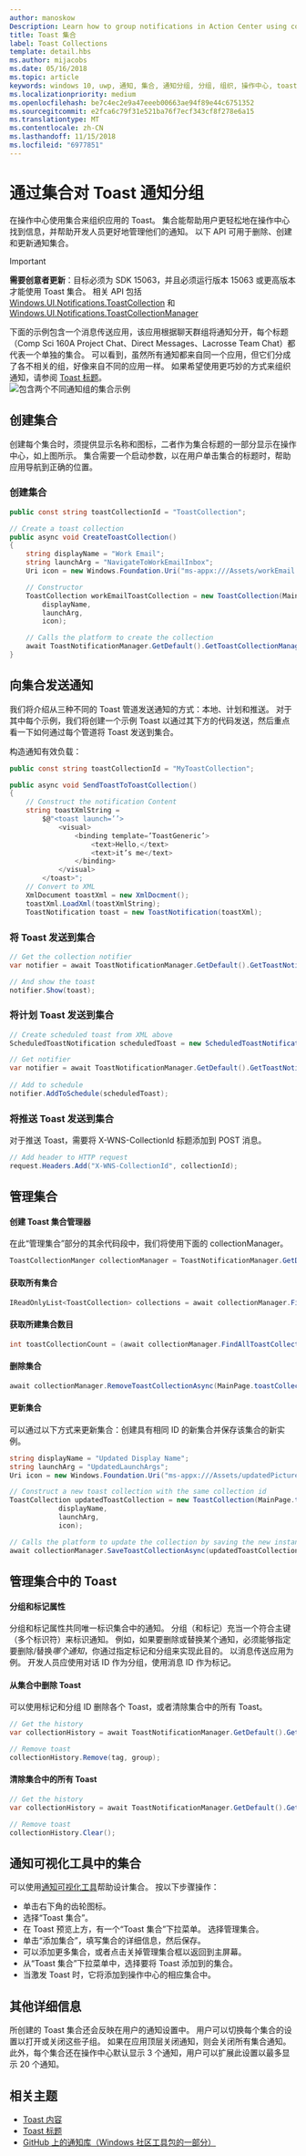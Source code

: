 ```yaml
---
author: manoskow
Description: Learn how to group notifications in Action Center using collections.
title: Toast 集合
label: Toast Collections
template: detail.hbs
ms.author: mijacobs
ms.date: 05/16/2018
ms.topic: article
keywords: windows 10, uwp, 通知, 集合, 通知分组, 分组, 组织, 操作中心, toast
ms.localizationpriority: medium
ms.openlocfilehash: be7c4ec2e9a47eeeb00663ae94f89e44c6751352
ms.sourcegitcommit: e2fca6c79f31e521ba76f7ecf343cf8f278e6a15
ms.translationtype: MT
ms.contentlocale: zh-CN
ms.lasthandoff: 11/15/2018
ms.locfileid: "6977851"
---
```

# <a name="grouping-toast-notifications-with-collections"></a>通过集合对 Toast 通知分组
在操作中心使用集合来组织应用的 Toast。 集合能帮助用户更轻松地在操作中心找到信息，并帮助开发人员更好地管理他们的通知。  以下 API 可用于删除、创建和更新通知集合。

> [!IMPORTANT]
> **需要创意者更新**：目标必须为 SDK 15063，并且必须运行版本 15063 或更高版本才能使用 Toast 集合。 相关 API 包括 [Windows.UI.Notifications.ToastCollection](https://docs.microsoft.com/en-us/uwp/api/windows.ui.notifications.toastcollection) 和 [Windows.UI.Notifications.ToastCollectionManager](https://docs.microsoft.com/en-us/uwp/api/windows.ui.notifications.toastcollectionmanager)

下面的示例包含一个消息传送应用，该应用根据聊天群组将通知分开，每个标题（Comp Sci 160A Project Chat、Direct Messages、Lacrosse Team Chat）都代表一个单独的集合。  可以看到，虽然所有通知都来自同一个应用，但它们分成了各不相关的组，好像来自不同的应用一样。  如果希望使用更巧妙的方式来组织通知，请参阅 [Toast 标题](toast-headers.md)。  
![包含两个不同通知组的集合示例](images/toast-collection-example.png)

## <a name="creating-collections"></a>创建集合
创建每个集合时，须提供显示名称和图标，二者作为集合标题的一部分显示在操作中心，如上图所示。 集合需要一个启动参数，以在用户单击集合的标题时，帮助应用导航到正确的位置。  

### <a name="create-a-collection"></a>创建集合

``` csharp 
public const string toastCollectionId = "ToastCollection";

// Create a toast collection
public async void CreateToastCollection()
{
    string displayName = "Work Email"; 
    string launchArg = "NavigateToWorkEmailInbox"; 
    Uri icon = new Windows.Foundation.Uri("ms-appx:///Assets/workEmail.png");

    // Constructor
    ToastCollection workEmailToastCollection = new ToastCollection(MainPage.toastCollectionId, 
        displayName,
        launchArg, 
        icon);

    // Calls the platform to create the collection
    await ToastNotificationManager.GetDefault().GetToastCollectionManager().SaveToastCollectionAsync(workEmailToastCollection);                                 
}
```

## <a name="sending-notifications-to-a-collection"></a>向集合发送通知
我们将介绍从三种不同的 Toast 管道发送通知的方式：本地、计划和推送。  对于其中每个示例，我们将创建一个示例 Toast 以通过其下方的代码发送，然后重点看一下如何通过每个管道将 Toast 发送到集合。

构造通知有效负载：

``` csharp
public const string toastCollectionId = "MyToastCollection";

public async void SendToastToToastCollection()
{
    // Construct the notification Content
    string toastXmlString = 
        $@"<toast launch=’’>
            <visual>
                <binding template=’ToastGeneric’>
                    <text>Hello,</text>
                    <text>it’s me</text>
                </binding>
            </visual>
        </toast>";
    // Convert to XML
    XmlDocument toastXml = new XmlDocment();
    toastXml.LoadXml(toastXmlString);
    ToastNotification toast = new ToastNotification(toastXml);
```

### <a name="send-a-toast-to-a-collection"></a>将 Toast 发送到集合

```csharp
// Get the collection notifier
var notifier = await ToastNotificationManager.GetDefault().GetToastNotifierForToastCollectionIdAsync(MainPage.toastCollectionId);

// And show the toast
notifier.Show(toast);
```

### <a name="add-a-scheduled-toast-to-a-collection"></a>将计划 Toast 发送到集合

``` csharp
// Create scheduled toast from XML above
ScheduledToastNotification scheduledToast = new ScheduledToastNotification(toastXml, DateTimeOffset.Now.AddSeconds(10));

// Get notifier
var notifier = await ToastNotificationManager.GetDefault().GetToastNotifierForToastCollectionIdAsync(MainPage.toastCollectionId);
    
// Add to schedule
notifier.AddToSchedule(scheduledToast);
```

### <a name="send-a-push-toast-to-a-collection"></a>将推送 Toast 发送到集合
对于推送 Toast，需要将 X-WNS-CollectionId 标题添加到 POST 消息。
```csharp
// Add header to HTTP request
request.Headers.Add("X-WNS-CollectionId", collectionId); 

```

## <a name="managing-collections"></a>管理集合
#### <a name="create-the-toast-collection-manager"></a>创建 Toast 集合管理器
在此“管理集合”部分的其余代码段中，我们将使用下面的 collectionManager。
```csharp
ToastCollectionManger collectionManager = ToastNotificationManager.GetDefault().GetToastCollectionManager();
```

#### <a name="get-all-collections"></a>获取所有集合

``` csharp
IReadOnlyList<ToastCollection> collections = await collectionManager.FindAllToastCollectionsAsync();
``` 

#### <a name="get-the-number-of-collections-created"></a>获取所建集合数目

``` csharp
int toastCollectionCount = (await collectionManager.FindAllToastCollectionsAsync()).Count;
```

#### <a name="remove-a-collection"></a>删除集合

``` csharp
await collectionManager.RemoveToastCollectionAsync(MainPage.toastCollectionId);
```

#### <a name="update-a-collection"></a>更新集合
可以通过以下方式来更新集合：创建具有相同 ID 的新集合并保存该集合的新实例。
``` csharp
string displayName = "Updated Display Name"; 
string launchArg = "UpdatedLaunchArgs"; 
Uri icon = new Windows.Foundation.Uri("ms-appx:///Assets/updatedPicture.png");

// Construct a new toast collection with the same collection id
ToastCollection updatedToastCollection = new ToastCollection(MainPage.toastCollectionId, 
            displayName,
            launchArg, 
            icon);

// Calls the platform to update the collection by saving the new instance
await collectionManager.SaveToastCollectionAsync(updatedToastCollection);                               
```
## <a name="managing-toasts-within-a-collection"></a>管理集合中的 Toast
#### <a name="group-and-tag-properties"></a>分组和标记属性
分组和标记属性共同唯一标识集合中的通知。  分组（和标记）充当一个符合主键（多个标识符）来标识通知。 例如，如果要删除或替换某个通知，必须能够指定要删除/替换*哪个通知*，你通过指定标记和分组来实现此目的。 以消息传送应用为例。  开发人员应使用对话 ID 作为分组，使用消息 ID 作为标记。

#### <a name="remove-a-toast-from-a-collection"></a>从集合中删除 Toast
可以使用标记和分组 ID 删除各个 Toast，或者清除集合中的所有 Toast。
``` csharp
// Get the history
var collectionHistory = await ToastNotificationManager.GetDefault().GetHistoryForToastCollectionAsync(MainPage.toastCollectionId);

// Remove toast
collectionHistory.Remove(tag, group); 
```

#### <a name="clear-all-toasts-within-a-collection"></a>清除集合中的所有 Toast
``` csharp
// Get the history
var collectionHistory = await ToastNotificationManager.GetDefault().GetHistoryForToastCollectionAsync(MainPage.toastCollectionId);

// Remove toast
collectionHistory.Clear();
```


## <a name="collections-in-notifications-visualizer"></a>通知可视化工具中的集合
可以使用[通知可视化工具](notifications-visualizer.md)帮助设计集合。 按以下步骤操作：

* 单击右下角的齿轮图标。 
* 选择“Toast 集合”。
* 在 Toast 预览上方，有一个“Toast 集合”下拉菜单。 选择管理集合。
* 单击“添加集合”，填写集合的详细信息，然后保存。
* 可以添加更多集合，或者点击关掉管理集合框以返回到主屏幕。
* 从“Toast 集合”下拉菜单中，选择要将 Toast 添加到的集合。
* 当激发 Toast 时，它将添加到操作中心的相应集合中。


## <a name="other-details"></a>其他详细信息
所创建的 Toast 集合还会反映在用户的通知设置中。  用户可以切换每个集合的设置以打开或关闭这些子组。  如果在应用顶层关闭通知，则会关闭所有集合通知。  此外，每个集合还在操作中心默认显示 3 个通知，用户可以扩展此设置以最多显示 20 个通知。

## <a name="related-topics"></a>相关主题

* [Toast 内容](adaptive-interactive-toasts.md)
* [Toast 标题](toast-headers.md)
* [GitHub 上的通知库（Windows 社区工具包的一部分）](https://github.com/Microsoft/UWPCommunityToolkit/tree/master/Microsoft.Toolkit.Uwp.Notifications)